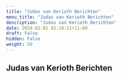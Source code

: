 ```yaml
---
title: "Judas van Kerioth Berichten"
menu_title: "Judas van Kerioth Berichten"
description: "Judas van Kerioth Berichten"
date: 2024-02-01 02:18:11+11:00
draft: False
hidden: False
weight: 50
---
```

## Judas van Kerioth Berichten
